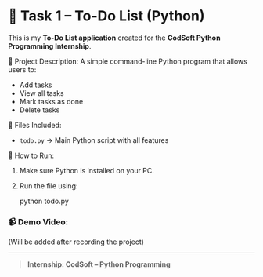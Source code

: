 # 📝 Task 1 – To-Do List (Python)

This is my **To-Do List application** created for the **CodSoft Python Programming Internship**.

🔧 Project Description:
A simple command-line Python program that allows users to:
- Add tasks
- View all tasks
- Mark tasks as done
- Delete tasks

📁 Files Included:
- `todo.py` → Main Python script with all features

🚀 How to Run:
1. Make sure Python is installed on your PC.
2. Run the file using:

   python todo.py

### 📹 Demo Video:
(Will be added after recording the project)

---

> **Internship: CodSoft – Python Programming**
